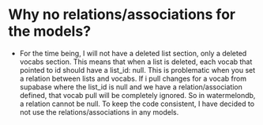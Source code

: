 # Why no relations/associations for the models?

- For the time being, I will not have a deleted list section, only a deleted vocabs section. This means that when a list is deleted, each vocab that pointed to id should have a list_id: null. This is problematic when you set a relation between lists and vocabs. If i pull changes for a vocab from supabase where the list_id is null and we have a relation/association defined, that vocab pull will be completely ignored. So in watermelondb, a relation cannot be null. To keep the code consistent, I have decided to not use the relations/associations in any models.
